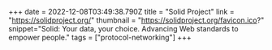 +++
date = 2022-12-08T03:49:38.790Z
title = "Solid Project"
link = "https://solidproject.org/"
thumbnail = "https://solidproject.org/favicon.ico?"
snippet="Solid: Your data, your choice. Advancing Web standards to empower people."
tags = ["protocol-networking"]
+++
